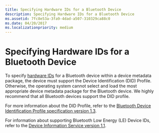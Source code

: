 ```yaml
---
title: Specifying Hardware IDs for a Bluetooth Device
description: Specifying Hardware IDs for a Bluetooth Device
ms.assetid: 7fc8e53a-3fa9-4dad-a507-310329ca88c0
ms.date: 04/20/2017
ms.localizationpriority: medium
---
```


# Specifying Hardware IDs for a Bluetooth Device


To specify [hardware IDs](hardware-ids.md) for a Bluetooth device within a device metadata package, the device must support the Device Identification (DID) Profile. Otherwise, the operating system cannot select and load the most appropriate device metadata package for the Bluetooth device. We highly recommend that all Bluetooth devices support the DID profile.

For more information about the DID Profile, refer to the [Bluetooth Device Identification Profile specification version 1.3](http://go.microsoft.com/fwlink/p/?linkid=145536).

For information about supporting Bluetooth Low Energy (LE) Device IDs, refer to the [Device Information Service version 1.1](http://go.microsoft.com/fwlink/p/?linkid=242771).

 

 





